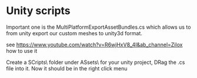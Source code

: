 # Unity scripts
Important one is the MultiPlatformExportAssetBundles.cs
which allows us to from unity export our custom meshes
to unity3d format.

see https://www.youtube.com/watch?v=R6wjHxV8_4I&ab_channel=Zilox 
how to use it


Create a SCripts\ folder under ASsets\ for your unity project,
DRag the .cs file into it.
Now it should be in the right click menu